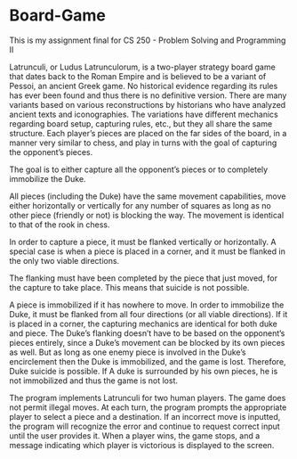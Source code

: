 # Board-Game
This is my assignment final for CS 250 - Problem Solving and Programming II

Latrunculi, or Ludus Latrunculorum, is a two-player strategy board game that dates back to the Roman Empire and is believed to be a variant of Pessoi, an ancient Greek game. 
No historical evidence regarding its rules has ever been found and thus there is no definitive version. 
There are many variants based on various reconstructions by historians who have analyzed ancient texts and iconographies. 
The variations have different mechanics regarding board setup, capturing rules, etc., but they all share the same structure. 
Each player’s pieces are placed on the far sides of the board, in a manner very similar to chess, and play in turns with the goal of capturing the opponent’s pieces. 

The goal is to either capture all the opponent’s pieces or to completely immobilize the Duke. 

All pieces (including the Duke) have the same movement capabilities, move either horizontally or vertically for any number of squares as long as no other piece (friendly or not) is blocking the way.
The movement is identical to that of the rook in chess. 

In order to capture a piece, it must be flanked vertically or horizontally. 
A special case is when a piece is placed in a corner, and it must be flanked in the only two viable directions. 

The flanking must have been completed by the piece that just moved, for the capture to take place. 
This means that suicide is not possible. 


A piece is immobilized if it has nowhere to move.
In order to immobilize the Duke, it must be flanked from all four directions (or all viable directions). 
If it is placed in a corner, the capturing mechanics are identical for both duke and piece. 
The Duke’s flanking doesn’t have to be based on the opponent’s pieces entirely, since a Duke’s movement can be blocked by its own pieces as well.
But as long as one enemy piece is involved in the Duke’s encirclement then the Duke is immobilized, and the game is lost. 
Therefore, Duke suicide is possible. 
If A duke is surrounded by his own pieces, he is not immobilized and thus the game is not lost.

The program implements Latrunculi for two human players. 
The game does not permit illegal moves. At each turn, the program prompts the appropriate player to select a piece and a destination.
If an incorrect move is inputted, the program will recognize the error and continue to request correct input until the user provides it.
When a player wins, the game stops, and a message indicating which player is victorious is displayed to the screen. 

